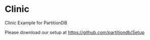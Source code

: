 # Clinic
Clinic Example for PartitionDB

Please download our setup at https://github.com/partitiondb/Setup
